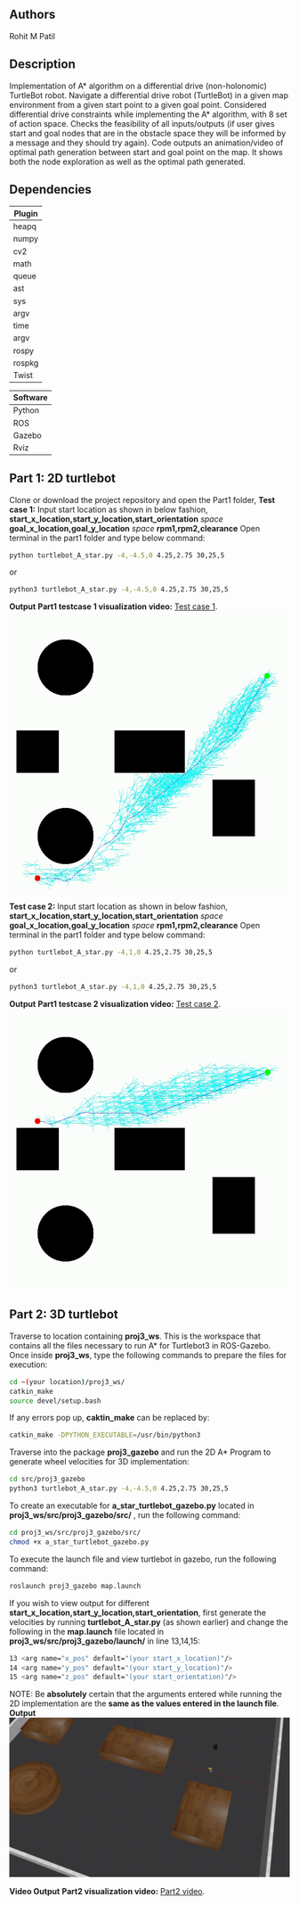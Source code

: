 ## Authors
Rohit M Patil

## Description
Implementation of A* algorithm on a differential drive (non-holonomic) TurtleBot robot. Navigate a differential drive robot (TurtleBot) in a given  map environment from a given start point to a given goal point. Considered differential drive constraints while implementing the A* algorithm, with 8 set of action space. Checks the feasibility of all inputs/outputs (if user gives start and goal nodes that are in the obstacle space they will be informed by a message and they should try again). Code outputs an animation/video of optimal path generation between start and goal point on the map. It shows both the node exploration as well as the optimal path generated.

## Dependencies

| Plugin | 
| ------ |
| heapq |
| numpy | 
| cv2 | 
| math | 
| queue | 
| ast | 
| sys | 
| argv |
| time |
| argv |
| rospy |
| rospkg |
| Twist |

| Software | 
| ------ |
|Python|
| ROS |
|Gazebo|
|Rviz|


## Part 1: 2D turtlebot
Clone or download the project repository and open the Part1 folder,
**Test case 1:**
Input start location as shown in below fashion, **start_x_location,start_y_location,start_orientation** _space_ **goal_x_location,goal_y_location** _space_ **rpm1,rpm2,clearance**
Open terminal in the part1 folder and type below command:
```bash
python turtlebot_A_star.py -4,-4.5,0 4.25,2.75 30,25,5
```
or
```bash
python3 turtlebot_A_star.py -4,-4.5,0 4.25,2.75 30,25,5
```

**Output**
**Part1 testcase 1 visualization video:** [Test case 1](https://youtu.be/7hsKKAhZoWE).
![Optimal_path_testcase1](/outputs/Part1_2D_A_star_turtlebot_testcase_1_image.png?raw=true)

**Test case 2:**
Input start location as shown in below fashion, **start_x_location,start_y_location,start_orientation** _space_ **goal_x_location,goal_y_location** _space_ **rpm1,rpm2,clearance**
Open terminal in the part1 folder and type below command:
```bash
python turtlebot_A_star.py -4,1,0 4.25,2.75 30,25,5
```
or
```bash
python3 turtlebot_A_star.py -4,1,0 4.25,2.75 30,25,5
```
**Output**
**Part1 testcase 2 visualization video:** [Test case 2](https://youtu.be/IZhh9Sk9AvM).
![Optimal_path_testcase2](/outputs/Part1_2D_A_star_turtlebot2_testcase_2_image.png?raw=true)

## Part 2: 3D turtlebot
Traverse to location containing **proj3_ws**. This is the workspace that contains all the files necessary to run A* for Turtlebot3 in ROS-Gazebo. 
Once inside **proj3_ws**, type the following commands to prepare the files for execution:
```bash
cd ~(your location)/proj3_ws/
catkin_make
source devel/setup.bash
```
If any errors pop up, **caktin_make** can be replaced by:
```bash
catkin_make -DPYTHON_EXECUTABLE=/usr/bin/python3
```
Traverse into the package **proj3_gazebo** and run the 2D A* Program to generate wheel velocities for 3D implementation:
```bash
cd src/proj3_gazebo
python3 turtlebot_A_star.py -4,-4.5,0 4.25,2.75 30,25,5
```
To create an executable for **a_star_turtlebot_gazebo.py** located in **proj3_ws/src/proj3_gazebo/src/** , run the following command:
```bash
cd proj3_ws/src/proj3_gazebo/src/
chmod +x a_star_turtlebot_gazebo.py
```
To execute the launch file and view turtlebot in gazebo, run the following command:
```bash
roslaunch proj3_gazebo map.launch
```
If you wish to view output for different **start_x_location,start_y_location,start_orientation**, first generate the velocities by running **turtlebot_A_star.py** (as shown earlier) and change the following in the **map.launch** file located in  **proj3_ws/src/proj3_gazebo/launch/** in line 13,14,15:
```bash
13 <arg name="x_pos" default="(your start_x_location)"/>
14 <arg name="y_pos" default="(your start_y_location)"/>
15 <arg name="z_pos" default="(your start_orientation)"/>
```
NOTE: Be **absolutely** certain that the arguments entered while running the 2D implementation are the **same as the values entered in the launch file**. 
**Output**
![Optimal_path_testcase2](/outputs/Part2_3D_A_star_gazebo.png?raw=true)

**Video Output**
**Part2 visualization video:** [Part2 video](https://youtu.be/N0UJI5H6qMY).
